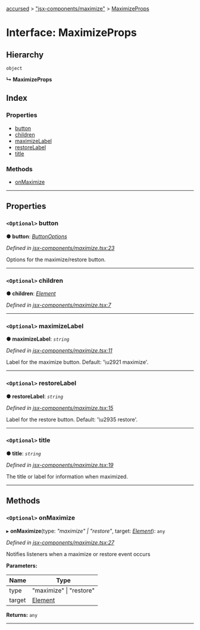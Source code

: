 [accursed](../README.md) > ["jsx-components/maximize"](../modules/_jsx_components_maximize_.md) > [MaximizeProps](../interfaces/_jsx_components_maximize_.maximizeprops.md)

# Interface: MaximizeProps

## Hierarchy

 `object`

**↳ MaximizeProps**

## Index

### Properties

* [button](_jsx_components_maximize_.maximizeprops.md#button)
* [children](_jsx_components_maximize_.maximizeprops.md#children)
* [maximizeLabel](_jsx_components_maximize_.maximizeprops.md#maximizelabel)
* [restoreLabel](_jsx_components_maximize_.maximizeprops.md#restorelabel)
* [title](_jsx_components_maximize_.maximizeprops.md#title)

### Methods

* [onMaximize](_jsx_components_maximize_.maximizeprops.md#onmaximize)

---

## Properties

<a id="button"></a>

### `<Optional>` button

**● button**: *[ButtonOptions](_declarations_blessed_d_.widgets.buttonoptions.md)*

*Defined in [jsx-components/maximize.tsx:23](https://github.com/cancerberoSgx/accursed/blob/978b980/src/jsx-components/maximize.tsx#L23)*

Options for the maximize/restore button.

___
<a id="children"></a>

### `<Optional>` children

**● children**: *[Element](_jsx_types_.__global.jsx.element.md)*

*Defined in [jsx-components/maximize.tsx:7](https://github.com/cancerberoSgx/accursed/blob/978b980/src/jsx-components/maximize.tsx#L7)*

___
<a id="maximizelabel"></a>

### `<Optional>` maximizeLabel

**● maximizeLabel**: *`string`*

*Defined in [jsx-components/maximize.tsx:11](https://github.com/cancerberoSgx/accursed/blob/978b980/src/jsx-components/maximize.tsx#L11)*

Label for the maximize button. Default: '\\u2921 maximize'.

___
<a id="restorelabel"></a>

### `<Optional>` restoreLabel

**● restoreLabel**: *`string`*

*Defined in [jsx-components/maximize.tsx:15](https://github.com/cancerberoSgx/accursed/blob/978b980/src/jsx-components/maximize.tsx#L15)*

Label for the restore button. Default: '\\u2935 restore'.

___
<a id="title"></a>

### `<Optional>` title

**● title**: *`string`*

*Defined in [jsx-components/maximize.tsx:19](https://github.com/cancerberoSgx/accursed/blob/978b980/src/jsx-components/maximize.tsx#L19)*

The title or label for information when maximized.

___

## Methods

<a id="onmaximize"></a>

### `<Optional>` onMaximize

▸ **onMaximize**(type: *"maximize" \| "restore"*, target: *[Element](_jsx_types_.__global.jsx.element.md)*): `any`

*Defined in [jsx-components/maximize.tsx:27](https://github.com/cancerberoSgx/accursed/blob/978b980/src/jsx-components/maximize.tsx#L27)*

Notifies listeners when a maximize or restore event occurs

**Parameters:**

| Name | Type |
| ------ | ------ |
| type | "maximize" \| "restore" |
| target | [Element](_jsx_types_.__global.jsx.element.md) |

**Returns:** `any`

___


